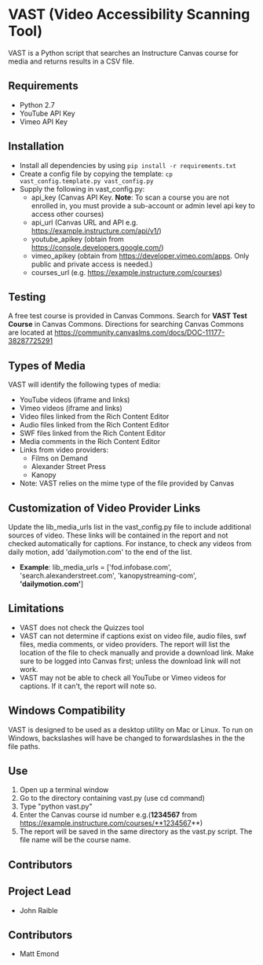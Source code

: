 # VAST (Video Accessibility Scanning Tool)
VAST is a Python script that searches an Instructure Canvas course for media and returns results in a CSV file.

## Requirements
* Python 2.7
* YouTube API Key
* Vimeo API Key

## Installation
* Install all dependencies by using `pip install -r requirements.txt`
* Create a config file by copying the template: `cp vast_config.template.py vast_config.py`
* Supply the following in vast_config.py:
    * api_key (Canvas API Key. **Note**: To scan a course you are not enrolled in, you must provide a sub-account or admin level api key to access other courses)
    * api_url (Canvas URL and API e.g. https://example.instructure.com/api/v1/)
    * youtube_apikey (obtain from https://console.developers.google.com/)
    * vimeo_apikey (obtain from https://developer.vimeo.com/apps. Only public and private access is needed.)
    * courses_url (e.g. https://example.instructure.com/courses)

## Testing
A free test course is provided in Canvas Commons. Search for **VAST Test Course** in Canvas Commons. Directions for searching Canvas Commons are located at https://community.canvaslms.com/docs/DOC-11177-38287725291

## Types of Media
VAST will identify the following types of media:
* YouTube videos (iframe and links)
* Vimeo videos (iframe and links)
* Video files linked from the Rich Content Editor
* Audio files linked from the Rich Content Editor
* SWF  files linked from the Rich Content Editor
* Media comments in the Rich Content Editor
* Links from video providers:
    * Films on Demand
    * Alexander Street Press
    * Kanopy
* Note: VAST relies on the mime type of the file provided by Canvas

## Customization of Video Provider Links
Update the lib_media_urls list in the vast_config.py file to include additional sources of video. These links will be contained in the report and not checked automatically for captions. For instance, to check any videos from daily motion, add 'dailymotion.com' to the end of the list.

* **Example**: lib_media_urls = ['fod.infobase.com', 'search.alexanderstreet.com', 'kanopystreaming-com', **'dailymotion.com'**]

## Limitations
* VAST does not check the Quizzes tool
* VAST can not determine if captions exist on video file, audio files, swf files, media comments, or video providers. The report will list the location of the file to check manually and provide a download link. Make sure to be logged into Canvas first; unless the download link will not work.
* VAST may not be able to check all YouTube or Vimeo videos for captions. If it can't, the report will note so.

## Windows Compatibility
VAST is designed to be used as a desktop utility on Mac or Linux. To run on Windows, backslashes will have be changed to forwardslashes in the the file paths.

## Use
1. Open up a terminal window
2. Go to the directory containing vast.py (use cd command)
3. Type "python vast.py"
4. Enter the Canvas course id number e.g.(**1234567** from https://example.instructure.com/courses/**1234567**)
5. The report will be saved in the same directory as the vast.py script. The file name will be the course name.

## Contributors

## Project Lead
* John Raible

## Contributors
* Matt Emond